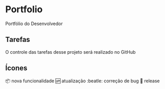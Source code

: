 # Portfolio
Portfólio do Desenvolvedor
## Tarefas

O controle das tarefas desse projeto será realizado no GitHub

## Ícones

:package: nova funcionalidade
:up: atualização
:beatle: correção de bug
:checkered_flag: release